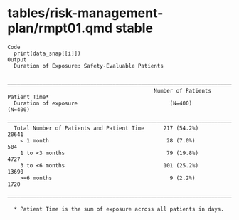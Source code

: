 # tables/risk-management-plan/rmpt01.qmd stable

    Code
      print(data_snap[[i]])
    Output
      Duration of Exposure: Safety-Evaluable Patients
      
      ——————————————————————————————————————————————————————————————————————————————
                                                  Number of Patients   Patient Time*
      Duration of exposure                             (N=400)            (N=400)   
      ——————————————————————————————————————————————————————————————————————————————
      Total Number of Patients and Patient Time      217 (54.2%)           20641    
        < 1 month                                     28 (7.0%)             504     
        1 to <3 months                                79 (19.8%)           4727     
        3 to <6 months                               101 (25.2%)           13690    
        >=6 months                                     9 (2.2%)            1720     
      ——————————————————————————————————————————————————————————————————————————————
      
      * Patient Time is the sum of exposure across all patients in days.

